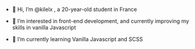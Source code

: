 - 👋 Hi, I’m @kilelx , a 20-year-old student in France

- 👀 I’m interested in front-end development, and currently improving my skills in vanilla Javascript

- 🌱 I’m currently learning Vanilla Javascript and SCSS
